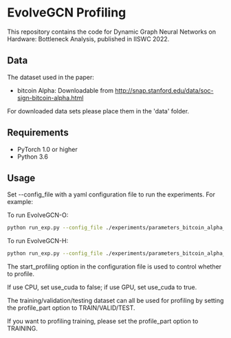 EvolveGCN Profiling
=====

This repository contains the code for Dynamic Graph Neural Networks on Hardware: Bottleneck Analysis, published in IISWC 2022.

## Data

The dataset used in the paper:

- bitcoin Alpha: Downloadable from http://snap.stanford.edu/data/soc-sign-bitcoin-alpha.html
 
For downloaded data sets please place them in the 'data' folder.

## Requirements
  * PyTorch 1.0 or higher
  * Python 3.6

## Usage

Set --config_file with a yaml configuration file to run the experiments. For example:

To run EvolveGCN-O:
```sh
python run_exp.py --config_file ./experiments/parameters_bitcoin_alpha_edgecls_egcn_o.yaml
```
To run EvolveGCN-H:
```sh
python run_exp.py --config_file ./experiments/parameters_bitcoin_alpha_edgecls_egcn_h.yaml
```
The start_profiling option in the configuration file is used to control whether to profile. 

If use CPU, set use_cuda to false; if use GPU, set use_cuda to true.

The training/validation/testing dataset can all be used for profiling by setting the profile_part option to TRAIN/VALID/TEST.

If you want to profiling training, please set the profile_part option to TRAINING.


